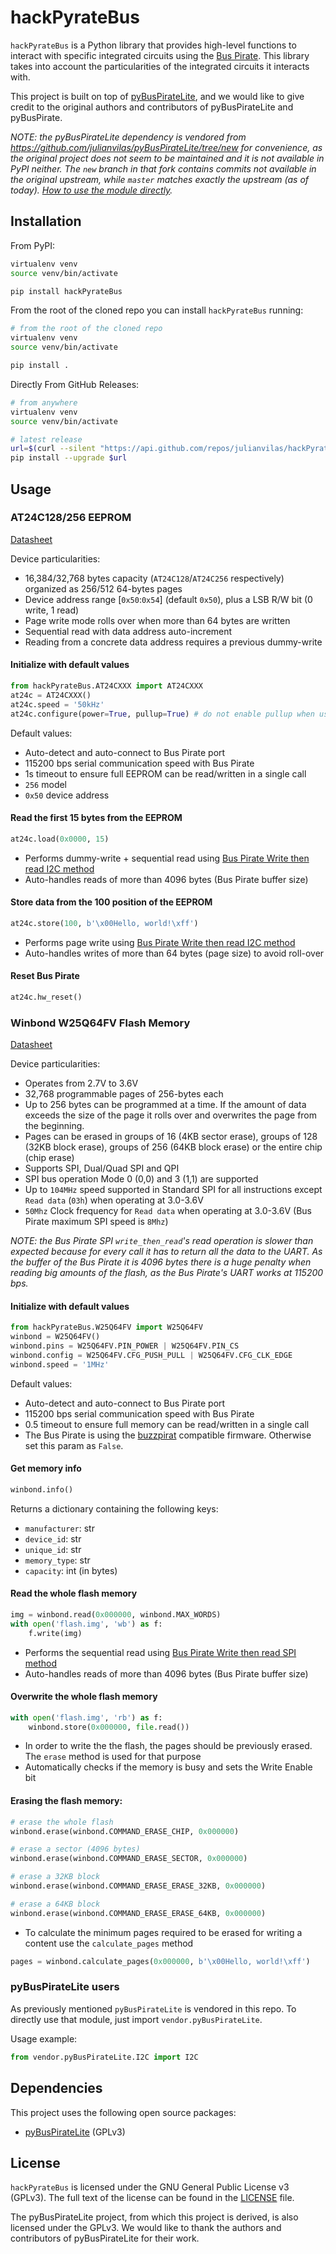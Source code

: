 # hackPyrateBus

`hackPyrateBus` is a Python library that provides high-level functions to interact with specific integrated circuits using the [Bus Pirate](http://dangerousprototypes.com/docs/Bus_Pirate).
This library takes into account the particularities of the integrated circuits it interacts with.

This project is built on top of [pyBusPirateLite](https://github.com/juhasch/pyBusPirateLite), and we would like to give credit to the original authors and contributors of pyBusPirateLite and pyBusPirate.

_NOTE: the pyBusPirateLite dependency is vendored from https://github.com/julianvilas/pyBusPirateLite/tree/new for convenience, as the original project does not seem to be maintained and it is not available in PyPI neither._
_The `new` branch in that fork contains commits not available in the original upstream, while `master` matches exactly the upstream (as of today)._
_[How to use the module directly](#pybuspiratelite-users)._

## Installation

From PyPI:

```bash
virtualenv venv
source venv/bin/activate

pip install hackPyrateBus
```

From the root of the cloned repo you can install `hackPyrateBus` running:

```bash
# from the root of the cloned repo
virtualenv venv
source venv/bin/activate

pip install .
```

Directly From GitHub Releases:

```bash
# from anywhere
virtualenv venv
source venv/bin/activate

# latest release
url=$(curl --silent "https://api.github.com/repos/julianvilas/hackPyrateBus/releases/latest" | jq -r .assets[0].browser_download_url)
pip install --upgrade $url
```

## Usage

### AT24C128/256 EEPROM

[Datasheet](https://ww1.microchip.com/downloads/en/devicedoc/doc0670.pdf)

Device particularities:

* 16,384/32,768 bytes capacity (`AT24C128`/`AT24C256` respectively) organized as 256/512 64-bytes pages
* Device address range [`0x50`:`0x54`] (default `0x50`), plus a LSB R/W bit (0 write, 1 read)
* Page write mode rolls over when more than 64 bytes are written
* Sequential read with data address auto-increment
* Reading from a concrete data address requires a previous dummy-write

#### Initialize with default values

```python
from hackPyrateBus.AT24CXXX import AT24CXXX
at24c = AT24CXXX()
at24c.speed = '50kHz'
at24c.configure(power=True, pullup=True) # do not enable pullup when using external pullup resistors
```

Default values:
* Auto-detect and auto-connect to Bus Pirate port
* 115200 bps serial communication speed with Bus Pirate
* 1s timeout to ensure full EEPROM can be read/written in a single call
* `256` model
* `0x50` device address

#### Read the first 15 bytes from the EEPROM

```python
at24c.load(0x0000, 15)
```

* Performs dummy-write + sequential read using [Bus Pirate Write then read I2C method](http://dangerousprototypes.com/docs/I2C_(binary)#0x08_-_Write_then_read)
* Auto-handles reads of more than 4096 bytes (Bus Pirate buffer size)

#### Store data from the 100 position of the EEPROM

```python
at24c.store(100, b'\x00Hello, world!\xff')
```

* Performs page write using [Bus Pirate Write then read I2C method](http://dangerousprototypes.com/docs/I2C_(binary)#0x08_-_Write_then_read)
* Auto-handles writes of more than 64 bytes (page size) to avoid roll-over

#### Reset Bus Pirate

```python
at24c.hw_reset()
```

### Winbond W25Q64FV Flash Memory

[Datasheet](https://www.winbond.com/resource-files/w25q64fv%20revq%2006142016.pdf)

Device particularities:
* Operates from 2.7V to 3.6V
* 32,768 programmable pages of 256-bytes each
* Up to 256 bytes can be programmed at a time. If the amount of data exceeds the size of the page it rolls over and overwrites the page from the beginning.
* Pages can be erased in groups of 16 (4KB sector erase), groups of 128 (32KB block erase), groups of 256 (64KB block erase) or the entire chip (chip erase)
* Supports SPI, Dual/Quad SPI and QPI
* SPI bus operation Mode 0 (0,0) and 3 (1,1) are supported
* Up to `104MHz` speed supported in Standard SPI for all instructions except `Read data` (`03h`) when operating at 3.0-3.6V
* `50Mhz` Clock frequency for `Read data` when operating at 3.0-3.6V (Bus Pirate maximum SPI speed is `8Mhz`)

_NOTE: the Bus Pirate SPI `write_then_read`'s read operation is slower than_
_expected because for every call it has to return all the data to the UART. As_
_the buffer of the Bus Pirate it is 4096 bytes there is a huge penalty when_
_reading big amounts of the flash, as the Bus Pirate's UART works at 115200 bps._

#### Initialize with default values

```python
from hackPyrateBus.W25Q64FV import W25Q64FV
winbond = W25Q64FV()
winbond.pins = W25Q64FV.PIN_POWER | W25Q64FV.PIN_CS
winbond.config = W25Q64FV.CFG_PUSH_PULL | W25Q64FV.CFG_CLK_EDGE
winbond.speed = '1MHz'
```

Default values:
* Auto-detect and auto-connect to Bus Pirate port
* 115200 bps serial communication speed with Bus Pirate
* 0.5 timeout to ensure full memory can be read/written in a single call
* The Bus Pirate is using the [buzzpirat](https://buzzpirat.com/) compatible firmware. Otherwise set this param as `False`.

#### Get memory info

```python
winbond.info()
```

Returns a dictionary containing the following keys:

- `manufacturer`: str
- `device_id`: str
- `unique_id`: str
- `memory_type`: str
- `capacity`: int (in bytes)

#### Read the whole flash memory

```python
img = winbond.read(0x000000, winbond.MAX_WORDS)
with open('flash.img', 'wb') as f:
    f.write(img)

```

* Performs the sequential read using [Bus Pirate Write then read SPI method](http://dangerousprototypes.com/docs/SPI_(binary)#00000100_-_Write_then_read)
* Auto-handles reads of more than 4096 bytes (Bus Pirate buffer size)

#### Overwrite the whole flash memory

```python
with open('flash.img', 'rb') as f:
    winbond.store(0x000000, file.read())

```

* In order to write the the flash, the pages should be previously erased.
The `erase` method is used for that purpose
* Automatically checks if the memory is busy and sets the Write Enable bit

#### Erasing the flash memory:

```python
# erase the whole flash
winbond.erase(winbond.COMMAND_ERASE_CHIP, 0x000000)

# erase a sector (4096 bytes)
winbond.erase(winbond.COMMAND_ERASE_SECTOR, 0x000000)

# erase a 32KB block
winbond.erase(winbond.COMMAND_ERASE_ERASE_32KB, 0x000000)

# erase a 64KB block
winbond.erase(winbond.COMMAND_ERASE_ERASE_64KB, 0x000000)
```

* To calculate the minimum pages required to be erased for writing a content use the `calculate_pages` method

```python
pages = winbond.calculate_pages(0x000000, b'\x00Hello, world!\xff')
```

### pyBusPirateLite users

As previously mentioned `pyBusPirateLite` is vendored in this repo. To directly use that module, just import `vendor.pyBusPirateLite`.

Usage example:

```python
from vendor.pyBusPirateLite.I2C import I2C
```

## Dependencies

This project uses the following open source packages:

- [pyBusPirateLite](https://github.com/juhasch/pyBusPirateLite) (GPLv3)

## License

`hackPyrateBus` is licensed under the GNU General Public License v3 (GPLv3). The full text of the license can be found in the [LICENSE](LICENSE) file.

The pyBusPirateLite project, from which this project is derived, is also licensed under the GPLv3. We would like to thank the authors and contributors of pyBusPirateLite for their work.

